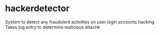 hackerdetector
==============

System to detect any fraudulent activities on user login accounts hacking. Takes log entry to determine malicious attachk

